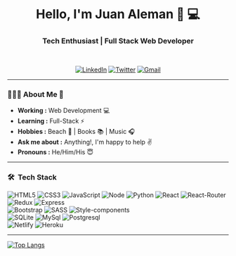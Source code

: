 <h1 align="center"> Hello, I'm Juan Aleman 👋 💻 </h1>

<h3 align="center">  Tech Enthusiast | Full Stack Web Developer </h3> <br>

<p align="center"> 
<a href="https://www.linkedin.com/in/jjaleman/"><img alt="LinkedIn" src="https://img.shields.io/badge/LinkedIn-0077B5?style=for-the-badge&logo=linkedin&logoColor=white"></a>
<a href="https://twitter.com/codingInBlue"><img alt="Twitter" src="https://img.shields.io/badge/Twitter-1DA1F2?style=for-the-badge&logo=twitter&logoColor=white"></a>
<a href = "mailto: juan.j.aleman@gmail.com"><img alt="Gmail" src="https://img.shields.io/badge/Gmail-D14836?style=for-the-badge&logo=gmail&logoColor=white"></a>
</p>

--------------------------------------------------------------------------------------------------------------------------------------------------------------------


### 👨🏻‍💻  About Me 🌈
-  **Working :**  Web Development :computer:  
-  **Learning :** Full-Stack :zap:  
-  **Hobbies :** Beach &#127754; | Books :books: | Music :headphones:
-  **Ask me about :** Anything!, I'm happy to help :v:
-  **Pronouns :** He/Him/His :innocent:

--------------------------------------------------------------------------------------------------------------------------------------------------------------------

<h3> 🛠 &nbsp;Tech Stack</h3>


  <a><img alt="HTML5" src="https://img.shields.io/badge/HTML5-E34F26?style=for-the-badge&logo=html5&logoColor=white"></a>
  <a><img alt="CSS3" src="https://img.shields.io/badge/CSS3-1572B6?style=for-the-badge&logo=css3&logoColor=white"></a>
  <a><img alt="JavaScript" src="https://img.shields.io/badge/JavaScript-323330?style=for-the-badge&logo=javascript&logoColor=F7DF1E"></a>
  <a><img alt="Node" src="https://img.shields.io/badge/Node.js-43853D?style=for-the-badge&logo=node.js&logoColor=white"></a>
  <a><img alt="Python" src="https://img.shields.io/badge/Python-14354C?style=for-the-badge&logo=python&logoColor=whiteE"></a>
  <a><img alt="React" src="https://img.shields.io/badge/React-20232A?style=for-the-badge&logo=react&logoColor=61DAFB"></a>
  <a><img alt="React-Router" src="https://img.shields.io/badge/React_Router-CA4245?style=for-the-badge&logo=react-router&logoColor=white"></a>
  <a><img alt="Redux" src="https://img.shields.io/badge/Redux-593D88?style=for-the-badge&logo=redux&logoColor=white"></a>
  <a><img alt="Express" src="https://img.shields.io/badge/Express.js-404D59?style=for-the-badge"></a></br>
  <a><img alt="Bootstrap" src="https://img.shields.io/badge/Bootstrap-563D7C?style=for-the-badge&logo=bootstrap&logoColor=white"></a>
  <a><img alt="SASS" src="https://img.shields.io/badge/Sass-CC6699?style=for-the-badge&logo=sass&logoColor=white"></a>
  <a><img alt="Style-components" src="https://img.shields.io/badge/styled--components-DB7093?style=for-the-badge&logo=styled-components&logoColor=white"></a><br>
  <a><img alt="SQLite" src="https://img.shields.io/badge/SQLite-07405E?style=for-the-badge&logo=sqlite&logoColor=white"></a>
  <a><img alt="MySql" src="https://img.shields.io/badge/MySQL-00000F?style=for-the-badge&logo=mysql&logoColor=white"></a>
  <a><img alt="Postgresql" src="https://img.shields.io/badge/PostgreSQL-316192?style=for-the-badge&logo=postgresql&logoColor=white"></a></br>
  <a><img alt="Netlify" src="https://img.shields.io/badge/Netlify-00C7B7?style=for-the-badge&logo=netlify&logoColor=white"></a>
  <a><img alt="Heroku" src="https://img.shields.io/badge/Heroku-430098?style=for-the-badge&logo=heroku&logoColor=white"></a>
  
------------------------------------------------------------------------------------------------------------------------------------------------------------------



[![Top Langs](https://github-readme-stats.vercel.app/api/top-langs/?username=jjaleman&layout=compact)](https://github.com/jjaleman/github-readme-stats)



<!--
**JJAleman/JJAleman** is a ✨ _special_ ✨ repository because its `README.md` (this file) appears on your GitHub profile.

Here are some ideas to get you started:

- 🔭 I’m currently working on ...
- 🌱 I’m currently learning ...
- 👯 I’m looking to collaborate on ...
- 🤔 I’m looking for help with ...
- 💬 Ask me about ...
- 📫 How to reach me: ...
- 😄 Pronouns: ...
- ⚡ Fun fact: ...
-->
